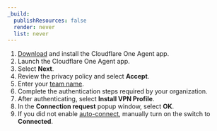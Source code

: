 ```yaml
---
_build:
  publishResources: false
  render: never
  list: never
---
```


1. [Download](/cloudflare-one/connections/connect-devices/warp/download-warp/) and install the Cloudflare One Agent app.
2. Launch the Cloudflare One Agent app.
3. Select **Next**.
4. Review the privacy policy and select **Accept**.
5. Enter your [team name](/cloudflare-one/glossary/#team-name).
6. Complete the authentication steps required by your organization.
7. After authenticating, select **Install VPN Profile**.
8. In the **Connection request** popup window, select **OK**.
9. If you did not enable [auto-connect](https://developers.cloudflare.com/cloudflare-one/connections/connect-devices/warp/configure-warp/warp-settings/#auto-connect), manually turn on the switch to **Connected**.
